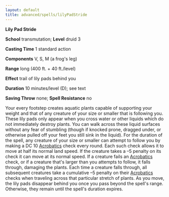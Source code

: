 ```yaml
---
layout: default
title: advanced/spells/lilyPadStride
---
```

 **Lily Pad Stride**

**School** transmutation; **Level** druid 3

**Casting Time** 1 standard action

**Components** V, S, M (a frog's leg)

**Range** long (400 ft. + 40 ft./level)

**Effect** trail of lily pads behind you

**Duration** 10 minutes/level (D); see text

**Saving Throw** none; **Spell Resistance** no

Your every footstep creates aquatic plants capable of supporting your weight and that of any creature of your size or smaller that is following you. These lily pads only appear when you cross water or other liquids which do not immediately destroy plants. You can walk across these liquid surfaces without any fear of stumbling (though if knocked prone, dragged under, or otherwise pulled off your feet you still sink in the liquid). For the duration of the spell, any creature of your size or smaller can attempt to follow you by making a DC 10 [Acrobatics](../../skills/acrobatics#_acrobatics) check every round. Each such check allows it to move at half its normal land speed. If the creature takes a –5 penalty on its check it can move at its normal speed. If a creature fails an [Acrobatics](../../skills/acrobatics#_acrobatics) check, or if a creature that's larger than you attempts to follow, it falls through, damaging the plants. Each time a creature falls through, all subsequent creatures take a cumulative –5 penalty on their [Acrobatics](../../skills/acrobatics#_acrobatics) checks when traveling across that particular stretch of plants. As you move, the lily pads disappear behind you once you pass beyond the spell's range. Otherwise, they remain until the spell's duration expires.

